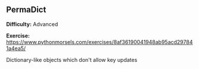 ## PermaDict

**Difficulty:** Advanced

**Exercise:** https://www.pythonmorsels.com/exercises/8af36190041948ab95acd297841a4ea5/

Dictionary-like objects which don't allow key updates
    